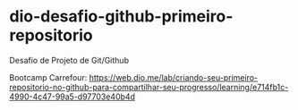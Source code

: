 # dio-desafio-github-primeiro-repositorio
Desafio de Projeto de Git/Github

Bootcamp Carrefour: https://web.dio.me/lab/criando-seu-primeiro-repositorio-no-github-para-compartilhar-seu-progresso/learning/e714fb1c-4990-4c47-99a5-d97703e40b4d
